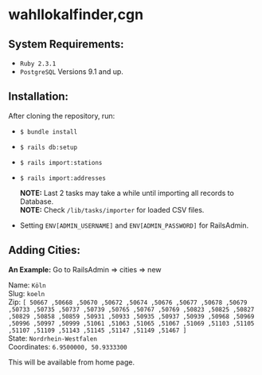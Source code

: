 wahllokalfinder,cgn
===================
## System Requirements:
- `Ruby 2.3.1`
- `PostgreSQL` Versions 9.1 and up.
## Installation:
After cloning the repository, run:  
- ` $ bundle install `
- ` $ rails db:setup `
- ` $ rails import:stations `
- ` $ rails import:addresses `

  **NOTE:** Last 2 tasks may take a while until importing all records to Database.  
  **NOTE:** Check `/lib/tasks/importer` for loaded CSV files.  
- Setting `ENV[ADMIN_USERNAME]` and `ENV[ADMIN_PASSWORD]` for RailsAdmin.

## Adding Cities:
**An Example:** Go to RailsAdmin => cities => new

Name: `Köln`  
Slug: `koeln`  
Zip:
`[
50667 ,50668 ,50670 ,50672 ,50674 ,50676 ,50677 ,50678 ,50679 ,50733 ,50735 ,50737 ,50739 ,50765 ,50767 ,50769 ,50823 ,50825 ,50827 ,50829 ,50858 ,50859 ,50931 ,50933 ,50935 ,50937 ,50939 ,50968 ,50969 ,50996 ,50997 ,50999 ,51061 ,51063 ,51065 ,51067 ,51069 ,51103 ,51105 ,51107 ,51109 ,51143 ,51145 ,51147 ,51149 ,51467
]
`    
State: `Nordrhein-Westfalen`  
Coordinates: `6.9500000, 50.9333300`

This will be available from home page.
